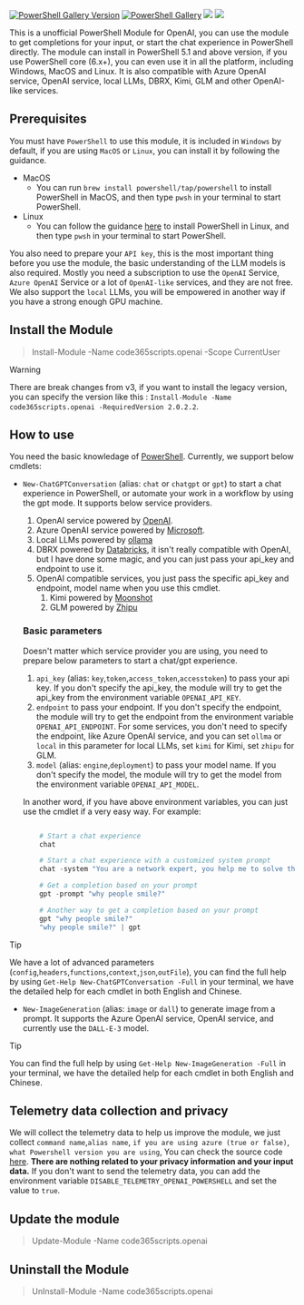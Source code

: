 [![PowerShell Gallery Version](https://img.shields.io/powershellgallery/v/code365scripts.openai?label=code365scripts.openai)](https://www.powershellgallery.com/packages/code365scripts.openai) [![PowerShell Gallery](https://img.shields.io/powershellgallery/dt/code365scripts.openai)](https://www.powershellgallery.com/packages/code365scripts.openai) [![](https://img.shields.io/badge/change-logs-blue)](CHANGELOG.md) [![](https://img.shields.io/badge/lang-简体中文-blue)](README.zh.md)


This is a unofficial PowerShell Module for OpenAI, you can use the module to get completions for your input, or start the chat experience in PowerShell directly. The module can install in PowerShell 5.1 and above version, if you use PowerShell core (6.x+), you can even use it in all the platform, including Windows, MacOS and Linux. It is also compatible with Azure OpenAI service, OpenAI service, local LLMs, DBRX, Kimi, GLM and other OpenAI-like services.

## Prerequisites

You must have `PowerShell` to use this module, it is included in `Windows` by default, if you are using `MacOS` or `Linux`, you can install it by following the guidance.

- MacOS
    - You can run `brew install powershell/tap/powershell` to install PowerShell in MacOS, and then type `pwsh` in your terminal to start PowerShell.
- Linux
    - You can follow the guidance [here](https://learn.microsoft.com/en-us/powershell/scripting/install/installing-powershell-on-linux?view=powershell-7.3) to install PowerShell in Linux, and then type `pwsh` in your terminal to start PowerShell.

You also need to prepare your `API key`, this is the most important thing before you use the module, the basic understanding of the LLM models is also required. Mostly you need a subscription to use the `OpenAI` Service, `Azure OpenAI` Service or a lot of `OpenAI-like` services, and they are not free. We also support the `local` LLMs, you will be empowered in another way if you have a strong enough GPU machine.

## Install the Module

> Install-Module -Name code365scripts.openai -Scope CurrentUser

> [!WARNING]
> There are break changes from v3, if you want to install the legacy version, you can specify the version like this : `Install-Module -Name code365scripts.openai -RequiredVersion 2.0.2.2`.

## How to use

You need the basic knowledage of [PowerShell](https://learn.microsoft.com/en-us/powershell/scripting/learn/ps101/01-getting-started). Currently, we support below cmdlets:

- `New-ChatGPTConversation` (alias: `chat` or `chatgpt` or `gpt`) to start a chat experience in PowerShell, or automate your work in a workflow by using the gpt mode. It supports below service providers. 

    1. OpenAI service powered by [OpenAI](https://platform.openai.com).
    1. Azure OpenAI service powered by [Microsoft](https://ai.azure.com/).
    1. Local LLMs powered by [ollama](https://ollama.com/blog/openai-compatibility)
    1. DBRX powered by [Databricks](https://www.databricks.com/blog/introducing-dbrx-new-state-art-open-llm), it isn't really compatible with OpenAI, but I have done some magic, and you can just pass your api_key and endpoint to use it.
    1. OpenAI compatible services, you just pass the specific api_key and endpoint, model name when you use this cmdlet.
        1. Kimi powered by [Moonshot](https://platform.moonshot.cn/docs/api/chat)
        1. GLM powered by [Zhipu](https://maas.aminer.cn/dev/api)

    
    ### Basic parameters
    
    Doesn't matter which service provider you are using, you need to prepare below parameters to start a chat/gpt experience.

    1. `api_key` (alias: `key`,`token`,`access_token`,`accesstoken`) to pass your api key. If you don't specify the api_key, the module will try to get the api_key from the environment variable `OPENAI_API_KEY`. 
    1. `endpoint` to pass your endpoint. If you don't specify the endpoint, the module will try to get the endpoint from the environment variable `OPENAI_API_ENDPOINT`. For some services, you don't need to specify the endpoint, like Azure OpenAI service, and you can set `ollma` or `local` in this parameter for local LLMs, set `kimi` for Kimi, set `zhipu` for GLM.
    1. `model` (alias: `engine`,`deployment`) to pass your model name. If you don't specify the model, the module will try to get the model from the environment variable `OPENAI_API_MODEL`.

    In another word, if you have above environment variables, you can just use the cmdlet if a very easy way. For example:
    
    ```powershell

        # Start a chat experience
        chat

        # Start a chat experience with a customized system prompt
        chat -system "You are a network expert, you help me to solve the network issue."

        # Get a completion based on your prompt
        gpt -prompt "why people smile?"

        # Another way to get a completion based on your prompt
        gpt "why people smile?"
        "why people smile?" | gpt

    ```

> [!TIP]
> We have a lot of advanced parameters (`config`,`headers`,`functions`,`context`,`json`,`outFile`), you can find the full help by using `Get-Help New-ChatGPTConversation -Full` in your terminal, we have the detailed help for each cmdlet in both English and Chinese.


- `New-ImageGeneration` (alias: `image` or `dall`) to generate image from a prompt. It supports the Azure OpenAI service, OpenAI service, and currently use the `DALL-E-3` model.

> [!TIP]
> You can find the full help by using `Get-Help New-ImageGeneration -Full` in your terminal, we have the detailed help for each cmdlet in both English and Chinese.

## Telemetry data collection and privacy

We will collect the telemetry data to help us improve the module, we just collect `command name`,`alias name`, `if you are using azure (true or false)`, `what Powershell version you are using`, You can check the source code [here](https://github.com/chenxizhang/openai-powershell/blob/master/code365scripts.openai/Private/Submit-Telemetry.ps1). **There are nothing related to your privacy information and your input data.** If you don't want to send the telemetry data, you can add the environment variable `DISABLE_TELEMETRY_OPENAI_POWERSHELL` and set the value to `true`.

## Update the module

> Update-Module -Name code365scripts.openai

## Uninstall the Module

> UnInstall-Module -Name code365scripts.openai


<!--
https://docs.github.com/en/pages/setting-up-a-github-pages-site-with-jekyll
-->
